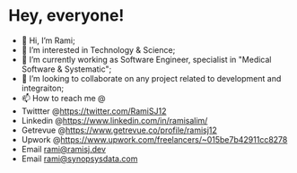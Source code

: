 <h1>Hey, everyone!</h2>
<p1>
 
- 👋 Hi, I’m Rami;
- 👀 I’m interested in Technology & Science;
- 🌱 I’m currently working as Software Engineer, specialist in "Medical Software & Systematic";
- 💞️ I’m looking to collaborate on any project related to development and integraiton;
- 📫 How to reach me @
- Twittter @https://twitter.com/RamiSJ12
- Linkedin @https://www.linkedin.com/in/ramisalim/
- Getrevue @https://www.getrevue.co/profile/ramisj12
- Upwork @https://www.upwork.com/freelancers/~015be7b42911cc8278
- Email rami@ramisj.dev
- Email rami@synopsysdata.com
  </p1>
<!---
RamiSJ12/RamiSJ12 is a ✨ special ✨ repository because its `README.md` (this file) appears on your GitHub profile.
You can click the Preview link to take a look at your changes.
--->



